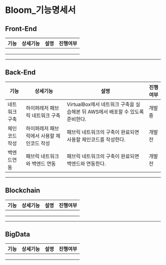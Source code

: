 # Bloom_기능명세서

## Front-End

| 기능 | 상세기능 | 설명 | 진행여부 |
| ---- | -------- | ---- | -------- |
|      |          |      |          |
|      |          |      |          |
|      |          |      |          |

-----

## Back-End

| 기능          | 상세기능                                   | 설명                                                         | 진행여부 |
| ------------- | ------------------------------------------ | ------------------------------------------------------------ | -------- |
| 네트워크 구축 | 하이퍼레저 패브릭 네트워크 구축            | VirtualBox에서 네트워크 구축을 실습해본 뒤 AWS에서 배포할 수 있도록 준비한다. | 개발중   |
| 체인코드 작성 | 하이퍼레저 패브릭에서 사용할 체인코드 작성 | 패브릭 네트워크의 구축이 완료되면 사용할 체인코드를 작성한다. | 개발전   |
| 백엔드연동    | 패브릭 네트워크와 백엔드 연동              | 패브릭 네트워크의 구축이 완료되면 백엔드와 연동한다.         | 개발전   |

-----

## Blockchain

| 기능 | 상세기능 | 설명 | 진행여부 |
| ---- | -------- | ---- | -------- |
|      |          |      |          |
|      |          |      |          |
|      |          |      |          |

------

## BigData

| 기능 | 상세기능 | 설명 | 진행여부 |
| ---- | -------- | ---- | -------- |
|      |          |      |          |
|      |          |      |          |
|      |          |      |          |

